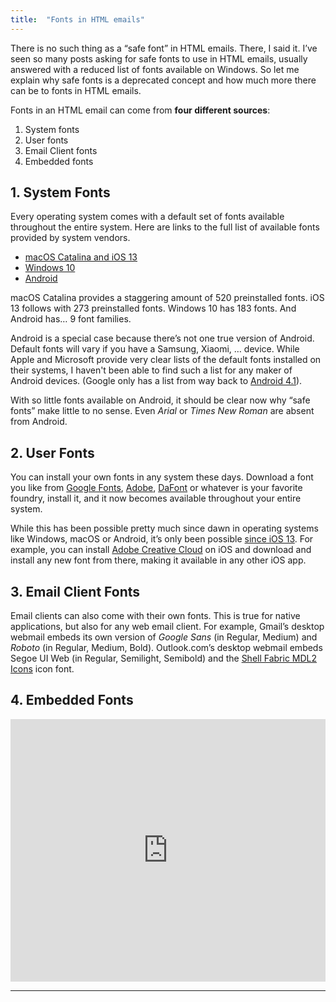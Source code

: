 ```yaml
---
title:  "Fonts in HTML emails"
---
```


There is no such thing as a “safe font” in HTML emails. There, I said it. I’ve seen so many posts asking for safe fonts to use in HTML emails, usually answered with a reduced list of fonts available on Windows. So let me explain why safe fonts is a deprecated concept and how much more there can be to fonts in HTML emails.

Fonts in an HTML email can come from **four different sources**:

1. System fonts
2. User fonts
3. Email Client fonts
4. Embedded fonts

## 1. System Fonts

Every operating system comes with a default set of fonts available throughout the entire system. Here are links to the full list of available fonts provided by system vendors.

* [macOS Catalina and iOS 13](https://developer.apple.com/fonts/system-fonts/)
* [Windows 10](https://docs.microsoft.com/en-us/typography/fonts/windows_10_font_list)
* [Android](https://android.googlesource.com/platform/frameworks/base/+/refs/heads/master/data/fonts/fonts.xml)

macOS Catalina provides a staggering amount of 520 preinstalled fonts. iOS 13 follows with 273 preinstalled fonts. Windows 10 has 183 fonts. And Android has… 9 font families.

Android is a special case because there’s not one true version of Android. Default fonts will vary if you have a Samsung, Xiaomi, … device. While Apple and Microsoft provide very clear lists of the default fonts installed on their systems, I haven't been able to find such a list for any maker of Android devices. (Google only has a list from way back to [Android 4.1](https://developer.android.com/about/versions/android-4.1.html#Fonts)).

With so little fonts available on Android, it should be clear now why “safe fonts” make little to no sense. Even _Arial_ or _Times New Roman_ are absent from Android.

## 2. User Fonts

You can install your own fonts in any system these days. Download a font you like from [Google Fonts](https://fonts.google.com), [Adobe](https://fonts.adobe.com/), [DaFont](https://www.dafont.com/) or whatever is your favorite foundry, install it, and it now becomes available throughout your entire system.

While this has been possible pretty much since dawn in operating systems like Windows, macOS or Android, it’s only been possible [since iOS 13](https://support.apple.com/en-us/HT210393#:~:text=Custom%20fonts). For example, you can install [Adobe Creative Cloud](https://apps.apple.com/us/app/adobe-creative-cloud/id852473028) on iOS and download and install any new font from there, making it available in any other iOS app.

## 3. Email Client Fonts

Email clients can also come with their own fonts. This is true for native applications, but also for any web email client. For example, Gmail’s desktop webmail embeds its own version of _Google Sans_ (in Regular, Medium) and _Roboto_ (in Regular, Medium, Bold). Outlook.com’s desktop webmail embeds Segoe UI Web (in Regular, Semilight, Semibold) and the [Shell Fabric MDL2 Icons](https://docs.microsoft.com/en-us/windows/uwp/design/style/segoe-ui-symbol-font) icon font.

## 4. Embedded Fonts

<iframe src="https://embed.caniemail.com/css-at-font-face/" width="640" height="420" style="width:100%; max-width:640px; border:none;" loading="lazy"></iframe>

---